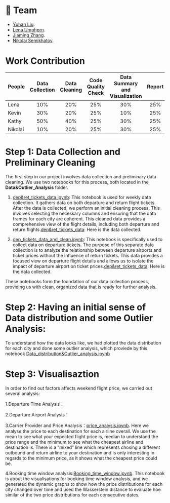 # 👥 **Team**
- [Yuhan Liu](https://github.com/Yuhan1224). 
- [Lena Umphprn](https://github.com/lenaumphprn). 
- [Jiaming Zhang](https://github.com/knzz716). 
- [Nikolai Semikhatov](https://github.com/Sevnhutsjr).

# Work Contribution
| **People** | **Data Collection** | **Data Cleaning** | **Code Quality Check**  | **Data Summary and Visualization** | **Report** |
|:-----------|:-------------------:|:-----------------:|:-----------------------:|:----------------------------------:|:----------:|
| Lena |      10%          |      20%        |      25%              |      30%                         |   25%    |
| Kevin |      30%          |      20%        |      25%              |      10%                         |   25%    |
| Kathy |      50%          |      40%        |      25%              |      30%                         |   25%    |
| Nikolai |      10%          |      20%        |      25%              |      30%                         |   25%    |

# Step 1: Data Collection and Preliminary Cleaning

The first step in our project involves data collection and preliminary data cleaning. We use two notebooks for this process, both located in the **Data&Outlier_Analysis** folder.

1. [dep&ret_tickets_data.ipynb](https://github.com/Sevnhutsjr/LSE-DS105-Wandermetrics/blob/main/Code/dep%26ret_tickets_data.ipynb): This notebook is used for weekly data collection. It gathers data on both departure and return flight tickets. After the data is collected, we perform an initial cleaning process. This involves selecting the necessary columns and ensuring that the data frames for each city are coherent. This cleaned data provides a comprehensive view of the flight details, including both departure and return flights.[dep&ret_tickets_data](https://github.com/Sevnhutsjr/LSE-DS105-Wandermetrics/tree/main/dep%26ret_flights): Here is the data collected.

2. [dep_tickets_data_and_clean.ipynb](https://github.com/Sevnhutsjr/LSE-DS105-Wandermetrics/blob/main/Code/dep_tickets_data_and_clean.ipynb): This notebook is specifically used to collect data on departure tickets. The purpose of this separate data collection is to analyze the relationship between departure airports and ticket prices without the influence of return tickets. This data provides a focused view on departure flight details and allows us to isolate the impact of departure airport on ticket prices.[dep&ret_tickets_data](https://github.com/Sevnhutsjr/LSE-DS105-Wandermetrics/tree/main/dep_flights): Here is the data collected.

These notebooks form the foundation of our data collection process, providing us with clean, organized data that is ready for further analysis.

# Step 2: Having an initial sense of Data distribution and some Outlier Analysis:

To understand how the data looks like, we had plotted the data distribution for each city and done some outlier analysis, which proviede by this notebook [Data_distribution&Outlier_analysis.ipynb](https://github.com/Sevnhutsjr/LSE-DS105-Wandermetrics/blob/main/Code/Data_distribution%26Outlier_analysis.ipynb)

# Step 3: Visualisaztion

In order to find out factors affects weekend flight price, we carried out several analysis:

1.Departure Time Analysis：

2.Departure Airport Analysis：

3.Carrier Provider and Price Analysis：[price_analysis.ipynb](https://github.com/Sevnhutsjr/LSE-DS105-Wandermetrics/blob/main/Visualisations/price_analysis.ipynb). Here we analyse the price to each destination for each airline overall. We use the mean to see what your expected flight price is, median to understand the price range and the minimum to see what the cheapest airline and destination is. There is a “mixed” line which represents chosing a different outbound and return airline to your destination and is only interesting in regards to the minimum price, as it shows what the cheapest price could be. 

4.Booking time window analysis:[Booking_time_window.ipynb](https://github.com/Sevnhutsjr/LSE-DS105-Wandermetrics/blob/main/Visualisations/Booking_time_window.ipynb). This notebook is about the visualisations for booking time window analysis, and we generated the dynamic graphs to show how the price distributions for each city changed over time and used the Wasserstein distance to evaluate hoe similar of the two price distributions for each consecutive dates.



















